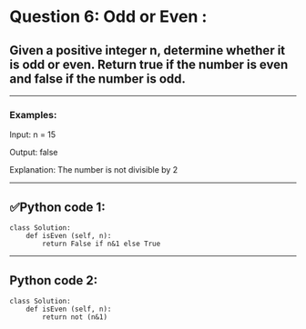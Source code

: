 # Question 6: Odd or Even :

## Given a positive integer n, determine whether it is odd or even. Return true if the number is even and false if the number is odd.

---
### Examples:

Input: n = 15

Output: false

Explanation: The number is not divisible by 2

---
## ✅Python code 1:

```
class Solution:
    def isEven (self, n):
        return False if n&1 else True
```

---
## Python code 2:

```
class Solution:
    def isEven (self, n):
        return not (n&1)
